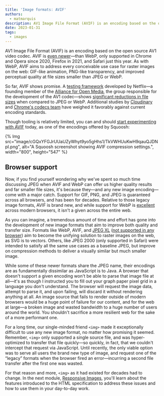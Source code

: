 ```yaml
---
title: 'Image formats: AVIF'
authors:
  - matmarquis
description: AV1 Image File Format (AVIF) is an encoding based on the open source AV1 video codec. 
date: 2023-01-31
tags:
  - images
---
```


AV1 Image File Format (AVIF) is an encoding based on the open source AV1 video codec. AVIF is [even newer](https://caniuse.com/avif)—than WebP,
only supported in Chrome and Opera since 2020, Firefox in 2021, and Safari just this year. As with WebP, AVIF aims to address every conceivable use case for
raster images on the web: GIF-like animation, PNG-like transparency, and improved perceptual quality at file sizes smaller than JPEG or WebP.

So far, AVIF shows promise. A [testing framework](https://github.com/Netflix/image_compression_comparison) developed by Netflix—a founding member of
the [Alliance for Open Media](https://aomedia.org/), the group responsible for the development of the AV1 codec—shows
[significant reductions in file sizes](https://netflixtechblog.com/avif-for-next-generation-image-coding-b1d75675fe4) when
compared to JPEG or WebP. Additional studies by [Cloudinary](https://cloudinary.com/blog/contemplating-codec-comparisons) and
[Chrome's codecs team](https://storage.googleapis.com/avif-comparison/index.html) have weighed it favorably against current
encoding standards.

Though tooling is relatively limited, you can and should [start experimenting with AVIF](https://jakearchibald.com/2020/avif-has-landed/)
today, as one of the encodings offered by Squoosh:

{% Img src="image/cGQxYFGJrUUaUZyWhyt9yo5gHhs1/TkVWHUuKwH9qauQJDNpI.png", alt="A Squoosh screenshot showing AVIF compression settings.", width="800", height="547" %}

## Browser support

Now, if you find yourself wondering why we've spent so much time discussing JPEG when AVIF and WebP can offer us higher
quality results and far smaller file sizes, it's because they—and any new image encoding—come with a major catch. Support
for GIF, PNG, and JPEG is guaranteed across all browsers, and has been for decades. Relative to those legacy image formats,
AVIF is brand new, and while support for WebP is [excellent](https://caniuse.com/?search=webp) across modern browsers, it
isn't a given across the entire web.

As you can imagine, a tremendous amount of time and effort has gone into the development of new image formats that aim to
improve both quality and transfer size. Formats like WebP, AVIF, and [JPEG XL](https://jpeg.org/jpegxl/) ([not supported in any browser](https://caniuse.com/jpegxl))
aim to become the unifying solution to raster images on the web, as SVG is to vectors. Others, like JPEG 2000 (only supported in Safari)
were intended to satisfy all the same use cases as a baseline JPEG, but improve on compression methods to deliver a visually
similar but much smaller image.

While some of these newer formats share the JPEG name, their encodings are as fundamentally dissimilar as JavaScript is to Java.
A browser that doesn't support a given encoding won't be able to parse that image file at all—it's as though I instructed you to fill
out your graph paper pixel grid in a language you don't understand. The browser will request the image data, attempt to parse it, and
upon failing, will discard it without rendering anything at all. An image source that fails to render outside of modern browsers would be a
huge point of failure for our content, and for the web at large—a broken image and wasted bandwidth to a huge number of users around
the world. You shouldn't sacrifice a more resilient web for the sake of a more performant one.

For a long time, our single-minded friend `<img>` made it exceptionally difficult to use any new image format, no matter how promising
it seemed. Remember, `<img>` only supported a single source file, and was hyper-optimized to transfer that file quickly—so quickly,
in fact, that we couldn't intercept that request via JavaScript. Until recently, the only viable option was to serve all users the brand
new type of image, and request one of the “legacy” formats when the browser fired an error—incurring a second file transfer after the first one was wasted.

For that reason and more, `<img>` as it had existed for decades had to change. In the next module, [Responsive Images](/learn/images/responsive-images/), you'll learn about the
features introduced to the HTML specification to address these issues and how to use them in your day-to-day work.

